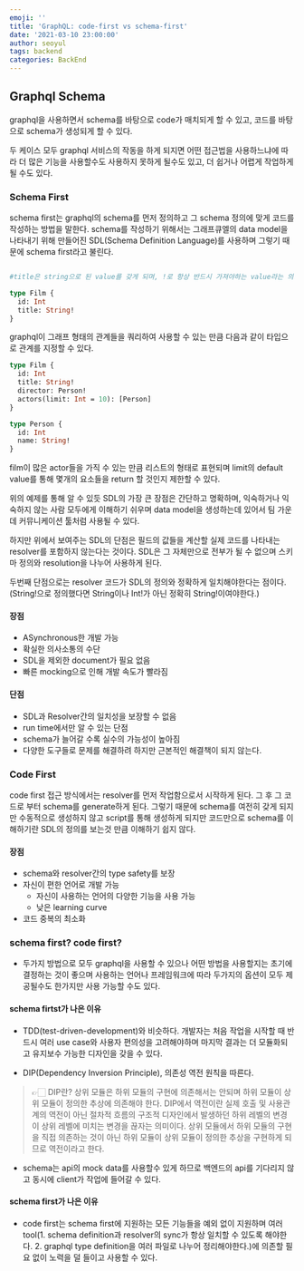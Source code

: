 ```yaml
---
emoji: ''
title: 'GraphQL: code-first vs schema-first'
date: '2021-03-10 23:00:00'
author: seoyul
tags: backend
categories: BackEnd
---
```



## Graphql Schema
graphql을 사용하면서 schema를 바탕으로 code가 매치되게 할 수 있고, 코드를 바탕으로 schema가 생성되게 할 수 있다.

두 케이스 모두 graphql 서비스의 작동을 하게 되지면 어떤 접근법을 사용하느냐에 따라 더 많은 기능을 사용할수도 사용하지 못하게 될수도 있고, 더 쉽거나 어렵게 작업하게 될 수도 있다. 

### Schema First
schema first는 graphql의 schema를 먼저 정의하고 그 schema 정의에 맞게 코드를 작성하는 방법을 말한다. schema를 작성하기 위해서는 그래프큐엘의 data model을 나타내기 위해 만들어진 SDL(Schema Definition Language)를 사용하며 그렇기 때문에 schema first라고 불린다.

```graphql

#title은 string으로 된 value를 갖게 되며, !로 항상 반드시 가져야하는 value라는 의미를 나타낼 수 있다.

type Film {
  id: Int
  title: String!
}
```

graphql이 그래프 형태의 관계들을 쿼리하여 사용할 수 있는 만큼 다음과 같이 타입으로 관계를 지정할 수 있다.

```graphql
type Film {
  id: Int
  title: String!
  director: Person!
  actors(limit: Int = 10): [Person]
}

type Person {
  id: Int
  name: String!
}
```

film이 많은 actor들을 가직 수 있는 만큼 리스트의 형태로 표현되며 limit의 default value를 통해 몇개의 요소들을 return 할 것인지 제한할 수 있다.

위의 예제를 통해 알 수 있듯 SDL의 가장 큰 장점은 간단하고 명확하며, 익숙하거나 익숙하지 않는 사람 모두에게 이해하기 쉬우며 data model을 생성하는데 있어서 팀 가운데 커뮤니케이션 툴처럼 사용될 수 있다.

하지만 위에서 보여주는 SDL의 단점은 필드의 값들을 계산할 실제 코드를 나타내는 resolver를 포함하지 않는다는 것이다. SDL은 그 자체만으로 전부가 될 수 없으며 스키마 정의와 resolution을 나누어 사용하게 된다.

두번째 단점으로는 resolver 코드가 SDL의 정의와 정확하게 일치해야한다는 점이다.(String!으로 정의했다면 String이나 Int!가 아닌 정확히 String!이여야한다.)

#### 장점
- ASynchronous한 개발 가능
- 확실한 의사소통의 수단
- SDL을 제외한 document가 필요 없음
- 빠른 mocking으로 인해 개발 속도가 빨라짐

#### 단점
- SDL과 Resolver간의 일치성을 보장할 수 없음
- run time에서만 알 수 있는 단점
- schema가 늘어갈 수록 실수의 가능성이 높아짐
- 다양한 도구들로 문제를 해결하려 하지만 근본적인 해결책이 되지 않는다.

### Code First
code first 접근 방식에서는 resolver를 먼저 작업함으로서 시작하게 된다. 그 후 그 코드로 부터 schema를 generate하게 된다. 그렇기 때문에 schema를 여전히 갖게 되지만 수동적으로 생성하지 않고 script를 통해 생성하게 되지만 코드만으로 schema를 이해하기란 SDL의 정의를 보는것 만큼 이해하기 쉽지 않다. 

#### 장점
- schema와 resolver간의 type safety를 보장
- 자신이 편한 언어로 개발 가능
	- 자신이 사용하는 언어의 다양한 기능을 사용 가능
    - 낮은 learning curve
- 코드 중복의 최소화

### schema first? code first?
- 두가지 방법으로 모두 graphql을 사용할 수 있으나 어떤 방법을 사용할지는 초기에 결정하는 것이 좋으며 사용하는 언어나 프레임워크에 따라 두가지의 옵션이 모두 제공될수도 한가지만 사용 가능할 수도 있다.

#### schema firtst가 나은 이유
- TDD(test-driven-development)와 비슷하다. 개발자는 처음 작업을 시작할 때 반드시 여러 use case와 사용자 편의성을 고려해야하며 마지막 결과는 더 모듈화되고 유지보수 가능한 디자인을 갖을 수 있다.

- DIP(Dependency Inversion Principle), 의존성 역전 원칙을 따른다.
> 👉🏻 DIP란?
상위 모듈은 하위 모듈의 구현에 의존해서는 안되며 하위 모듈이 상위 모듈이 정의한 추상에 의존해야 한다.
DIP에서 역전이란 실제 호출 및 사용관계의 역전이 아닌 절차적 흐름의 구조적 디자인에서 발생하던 하위 레벨의 변경이 상위 레벨에 미치는 변경을 끊자는 의미이다. 상위 모듈에서 하위 모듈의 구현을 직접 의존하는 것이 아닌 하위 모듈이 상위 모듈이 정의한 추상을 구현하게 되므로 역전이라고 한다.

- schema는 api의 mock data를 사용할수 있게 하므로 백엔드의 api를 기다리지 않고 동시에 client가 작업에 들어갈 수 있다.

#### schema first가 나은 이유
- code first는 schema first에 지원하는 모든 기능들을 예외 없이 지원하며 여러 tool(1. schema definition과 resolver의 sync가 항상 일치할 수 있도록 해야한다. 2. graphql type definition을 여러 파일로 나누어 정리해야한다.)에 의존할 필요 없이 노력을 덜 들이고 사용할 수 있다.

```toc

```
